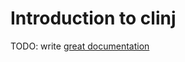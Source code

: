 # Introduction to clinj

TODO: write [great documentation](http://jacobian.org/writing/what-to-write/)
